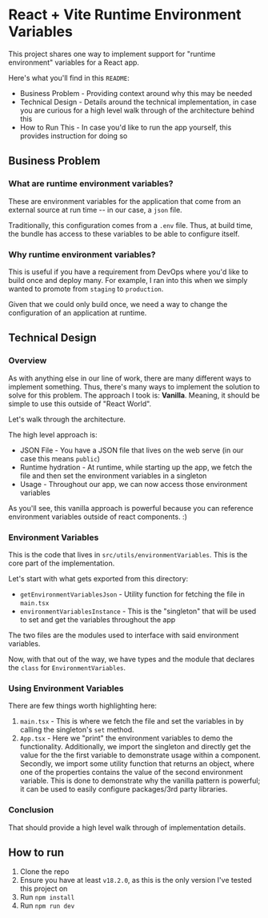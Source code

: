 # React + Vite Runtime Environment Variables

This project shares one way to implement support for "runtime environment"
variables for a React app.

Here's what you'll find in this `README`:

* Business Problem - Providing context around why this may be needed
* Technical Design - Details around the technical implementation, in case you are curious for a high level walk through of the architecture behind this
* How to Run This - In case you'd like to run the app yourself, this provides instruction for doing so

## Business Problem

### What are runtime environment variables?

These are environment variables for the application that come
from an external source at run time -- in our case, a `json` file.

Traditionally, this configuration comes from a `.env` file.  Thus,
at build time, the bundle has access to these variables to be able
to configure itself.

### Why runtime environment variables?

This is useful if you have a requirement from DevOps where you'd like
to build once and deploy many.  For example, I ran into this when we simply 
wanted to promote from `staging` to `production`.

Given that we could only build once, we need a way to change the
configuration of an application at runtime.

## Technical Design

### Overview

As with anything else in our line of work, there are many different
ways to implement something.  Thus, there's many ways to implement
the solution to solve for this problem.  The approach I took is: **Vanilla**.  Meaning, it should be simple to use this outside of "React World".

Let's walk through the architecture.

The high level approach is:

* JSON File - You have a JSON file that lives on the web serve (in our case this means `public`)
* Runtime hydration - At runtime, while starting up the app, we fetch the file and then set the environment variables in a singleton
* Usage - Throughout our app, we can now access those environment variables

As you'll see, this vanilla approach is powerful because you can reference environment variables outside of react components.  :)

### Environment Variables

This is the code that lives in `src/utils/environmentVariables`.  This is
the core part of the implementation.

Let's start with what gets exported from this directory:

* `getEnvironmentVariablesJson` - Utility function for fetching the file in `main.tsx`
* `environmentVariablesInstance` - This is the "singleton" that will be used to set and get the variables throughout the app

The two files are the modules used to interface with said environment 
variables.

Now, with that out of the way, we have types and the module that declares 
the `class` for `EnvironmentVariables`.

### Using Environment Variables

There are few things worth highlighting here:

1. `main.tsx` - This is where we fetch the file and set the variables in
by calling the singleton's `set` method.
2. `App.tsx` - Here we "print" the environment variables to demo the functionality.  Additionally, we import the singleton and directly get the value for the the first variable to demonstrate usage within a component.  Secondly, we import some utility function that returns an object, where one of the properties contains the value of the second environment variable.  This is done to demonstrate why the vanilla pattern is powerful; it can be used to easily configure packages/3rd party libraries.

### Conclusion

That should provide a high level walk through of implementation details.

## How to run

1. Clone the repo
2. Ensure you have at least `v18.2.0`, as this is the only version I've tested this project on
3. Run `npm install`
4. Run `npm run dev`